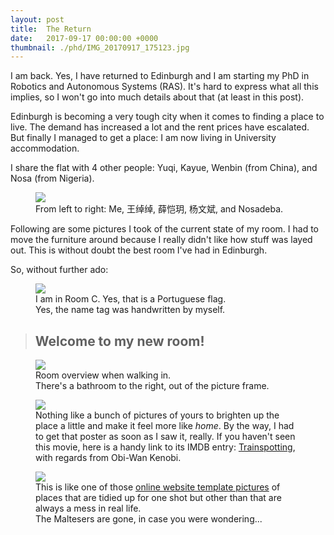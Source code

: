 ```yaml
---
layout: post
title:  The Return
date:   2017-09-17 00:00:00 +0000
thumbnail: ./phd/IMG_20170917_175123.jpg
---
```


I am back. Yes, I have returned to Edinburgh and I am starting my PhD in Robotics and Autonomous Systems (RAS).
It's hard to express what all this implies, so I won't go into much details about that (at least in this post).

Edinburgh is becoming a very tough city when it comes to finding a place to live. The demand has increased a lot and the rent prices have escalated. But finally I managed to get a place: I am now living in University accommodation.

I share the flat with 4 other people: Yuqi, Kayue, Wenbin (from China), and Nosa (from Nigeria).

<figure>
	<img src="{{ site.baseurl }}/assets/phd/IMG_20170914_000000.jpg">
	<figcaption>
		From left to right: Me, 王绰绰, 薛恺玥, 杨文斌, and Nosadeba.
	</figcaption>
</figure>

Following are some pictures I took of the current state of my room.
I had to move the furniture around because I really didn't like how stuff was layed out.
This is without doubt the best room I've had in Edinburgh.

So, without further ado:

<figure>
	<img src="{{ site.baseurl }}/assets/phd/IMG_20170917_151327.jpg">
	<figcaption>
		I am in Room C. Yes, that is a Portuguese flag.<br>
		Yes, the name tag was handwritten by myself.
	</figcaption>
</figure>

> ## Welcome to my new room!

<figure>
	<img src="{{ site.baseurl }}/assets/phd/IMG_20170916_141052.jpg">
	<figcaption>
		Room overview when walking in.<br>
		There's a bathroom to the right, out of the picture frame.
	</figcaption>
</figure>

<figure>
	<img src="{{ site.baseurl }}/assets/phd/IMG_20170916_141503.jpg">
	<figcaption>
		Nothing like a bunch of pictures of yours to brighten up the place a little and make it feel more like <em>home</em>.
		By the way, I had to get that poster as soon as I saw it, really. If you haven't seen this movie, here is a handy link to its IMDB entry: <a href="http://www.imdb.com/title/tt0117951/">Trainspotting</a>, with regards from Obi-Wan Kenobi.
	</figcaption>
</figure>

<figure>
	<img src="{{ site.baseurl }}/assets/phd/IMG_20170916_144031.jpg">
	<figcaption>
		This is like one of those <a href="https://blackrockdigital.github.io/startbootstrap-clean-blog/">online website template pictures</a> of places that are tidied up for one shot but other than that are always a mess in real life.<br>
		The Maltesers are gone, in case you were wondering...
	</figcaption>
</figure>
